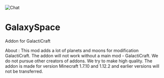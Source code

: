 ![Chat](https://img.shields.io/discord/309283659935121409.svg?logo=discord&colorB=7289DA)

# GalaxySpace
Addon for GalactiCraft

About :
This mod adds a lot of planets and moons for modification GalactiCraft. The addon will not work without a main mod - GalactiCraft.
We do not pursue other creators of addons. We try to make high quality.
The addon is made for version Minecraft 1.7.10 and 1.12.2 and earlier versions will not be transferred.
